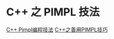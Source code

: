 # C++ 之 PIMPL 技法

[C++ Pimpl编程技法](https://blog.csdn.net/zhangxiao93/article/details/74518204)
[C++之善用PIMPL技巧](https://blog.csdn.net/caoshangpa/article/details/78590826)